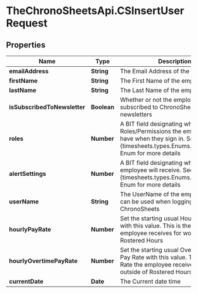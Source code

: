 # TheChronoSheetsApi.CSInsertUserRequest

## Properties
Name | Type | Description | Notes
------------ | ------------- | ------------- | -------------
**emailAddress** | **String** | The Email Address of the employee | [optional] 
**firstName** | **String** | The First Name of the employee | [optional] 
**lastName** | **String** | The Last Name of the employee | [optional] 
**isSubscribedToNewsletter** | **Boolean** | Whether or not the employee is subscribed to ChronoSheets newsletters | [optional] 
**roles** | **Number** | A BIT field designating which Roles/Permissions the employee will have when they sign in.  See the {timesheets.types.Enums.UserRoles} Enum for more details | [optional] 
**alertSettings** | **Number** | A BIT field designating which Alerts the employee will receive.  See the {timesheets.types.Enums.AlertSettings} Enum for more details | [optional] 
**userName** | **String** | The UserName of the employee.  This can be used when logging into ChronoSheets | [optional] 
**hourlyPayRate** | **Number** | Set the starting usual Hourly Pay Rate with this value.  This is the Pay Rate the employee receives for working during Rostered Hours | [optional] 
**hourlyOvertimePayRate** | **Number** | Set the starting usual Overtime Hourly Pay Rate with this value.  This is the Pay Rate the employee receives for working outside of Rostered Hours | [optional] 
**currentDate** | **Date** | The Current date time | [optional] 


